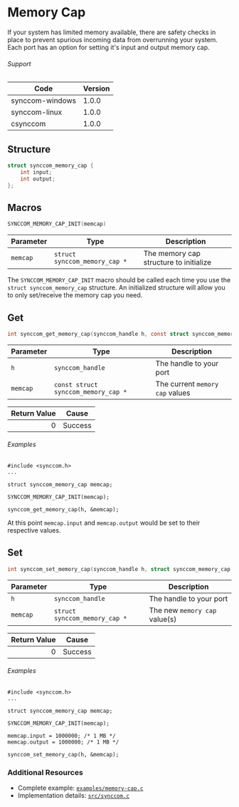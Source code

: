 # Memory Cap

If your system has limited memory available, there are safety checks in place to prevent spurious incoming data from overrunning your system. Each port has an option for setting it's input and output memory cap.


###### Support
| Code | Version |
| ---- | ------- |
| synccom-windows | 1.0.0 |
| synccom-linux | 1.0.0 |
| csynccom | 1.0.0 |


## Structure
```c
struct synccom_memory_cap {
    int input;
    int output;
};
```


## Macros
```c
SYNCCOM_MEMORY_CAP_INIT(memcap)
```

| Parameter | Type | Description |
| --------- | ---- | ----------- |
| `memcap` | `struct synccom_memory_cap *` | The memory cap structure to initialize |

The `SYNCCOM_MEMORY_CAP_INIT` macro should be called each time you use the `struct synccom_memory_cap` structure. An initialized structure will allow you to only set/receive the memory cap you need.


## Get
```c
int synccom_get_memory_cap(synccom_handle h, const struct synccom_memory_cap *memcap)
```

| Parameter | Type | Description |
| --------- | ---- | ----------- |
| `h`       | `synccom_handle` | The handle to your port |
| `memcap`  | `const struct synccom_memory_cap *` | The current `memory cap` values |

| Return Value | Cause |
| ------------:| ----- |
| 0 | Success |

###### Examples
```
#include <synccom.h>
...

struct synccom_memory_cap memcap;

SYNCCOM_MEMORY_CAP_INIT(memcap);

synccom_get_memory_cap(h, &memcap);
```

At this point `memcap.input` and `memcap.output` would be set to their respective values.


## Set
```c
int synccom_set_memory_cap(synccom_handle h, struct synccom_memory_cap *memcap)
```

| Parameter | Type | Description |
| --------- | ---- | ----------- |
| `h` | `synccom_handle` | The handle to your port |
| `memcap` | `struct synccom_memory_cap *` | The new `memory cap` value(s) |

| Return Value | Cause |
| ------------:| ----- |
| 0 | Success |

###### Examples
```
#include <synccom.h>
...

struct synccom_memory_cap memcap;

SYNCCOM_MEMORY_CAP_INIT(memcap);

memcap.input = 1000000; /* 1 MB */
memcap.output = 1000000; /* 1 MB */

synccom_set_memory_cap(h, &memcap);
```


### Additional Resources
- Complete example: [`examples/memory-cap.c`](../examples/memory-cap.c)
- Implementation details: [`src/synccom.c`](../src/synccom.c)
